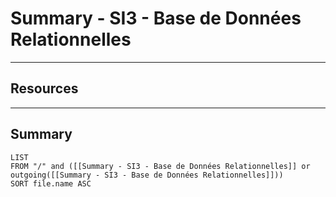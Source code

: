 # Summary - SI3 - Base de Données Relationnelles
---
## Resources

---
## Summary

```dataview
LIST
FROM "/" and ([[Summary - SI3 - Base de Données Relationnelles]] or outgoing([[Summary - SI3 - Base de Données Relationnelles]]))
SORT file.name ASC
```

